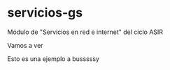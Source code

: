 # servicios-gs
Módulo de "Servicios en red e internet" del ciclo ASIR

Vamos a ver

Esto es una ejemplo
a
busssssy

